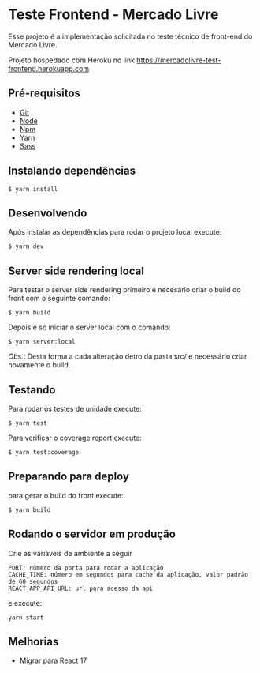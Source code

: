 # Teste Frontend - Mercado Livre

Esse projeto é a implementação solicitada no teste técnico de front-end do Mercado Livre.

Projeto hospedado com Heroku no link https://mercadolivre-test-frontend.herokuapp.com

## Pré-requisitos

- [Git](https://git-scm.com/)
- [Node](https://nodejs.org/)
- [Npm](https://www.npmjs.com/)
- [Yarn](https://yarnpkg.com/pt-BR/)
- [Sass](http://sass-lang.com/install)

## Instalando dependências
```
$ yarn install
```

## Desenvolvendo

Após instalar as dependências para rodar o projeto local execute:

```
$ yarn dev
```

## Server side rendering local

Para testar o server side rendering primeiro é necesário criar o build do front com o seguinte comando:

```
$ yarn build
```

Depois é só iniciar o server local com o comando:
```
$ yarn server:local
```

*Obs.*: Desta forma a cada alteração detro da pasta src/ e necessário criar novamente o build.


## Testando
Para rodar os testes de unidade execute:

```
$ yarn test
```

Para verificar o coverage report execute:

```
$ yarn test:coverage
```

## Preparando para deploy

para gerar o build do front execute:

```
$ yarn build
```

## Rodando o servidor em produção

Crie as variaveis de ambiente a seguir
```
PORT: número da porta para rodar a aplicação
CACHE_TIME: número em segundos para cache da aplicação, valor padrão de 60 segundos
REACT_APP_API_URL: url para acesso da api
```

e execute: 

```
yarn start
```

## Melhorias
- Migrar para React 17
